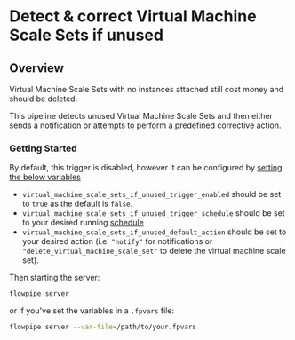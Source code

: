 # Detect & correct Virtual Machine Scale Sets if unused

## Overview

Virtual Machine Scale Sets with no instances attached still cost money and should be deleted.

This pipeline detects unused Virtual Machine Scale Sets and then either sends a notification or attempts to perform a predefined corrective action.

### Getting Started

By default, this trigger is disabled, however it can be configured by [setting the below variables](https://flowpipe.io/docs/build/mod-variables#passing-input-variables)
- `virtual_machine_scale_sets_if_unused_trigger_enabled` should be set to `true` as the default is `false`.
- `virtual_machine_scale_sets_if_unused_trigger_schedule` should be set to your desired running [schedule](https://flowpipe.io/docs/flowpipe-hcl/trigger/schedule#more-examples)
- `virtual_machine_scale_sets_if_unused_default_action` should be set to your desired action (i.e. `"notify"` for notifications or `"delete_virtual_machine_scale_set"` to delete the virtual machine scale set).

Then starting the server:
```sh
flowpipe server
```

or if you've set the variables in a `.fpvars` file:
```sh
flowpipe server --var-file=/path/to/your.fpvars
```